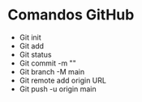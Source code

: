 # Comandos GitHub

- Git init
- Git add
- Git status
- Git commit -m ""
- Git branch -M main
- Git remote add origin URL
- Git push -u origin main
